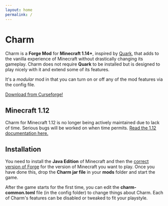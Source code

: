 ```yaml
---
layout: home
permalink: /
---
```


# Charm
Charm is a **Forge Mod** for **Minecraft 1.14+**, inspired by [Quark](https://quark.vazkii.us/), that adds to the vanilla experience of Minecraft without drastically changing its gameplay.  Charm does not require **Quark** to be installed but is designed to play nicely with it and extend some of its features.

It's a *modular* mod in that you can turn on or off any of the mod features via the config file.

<div class="download">
    <a href="https://www.curseforge.com/minecraft/mc-mods/charm" class="btn btn-github">Download from Curseforge!</a>
</div>


## Minecraft 1.12
Charm for Minecraft 1.12 is no longer being actively maintained due to lack of time.  Serious bugs will be worked on when time permits.  [Read the 1.12 documentation here.]({{site.baseurl}}/features-1.12/index)


## Installation
You need to install the **Java Edition** of Minecraft and then the [correct version of Forge](https://files.minecraftforge.net/) for the version of Minecraft you want to play.  Once you have done this, drop the **Charm jar file** in your **mods** folder and start the game.

After the game starts for the first time, you can edit the **charm-common.toml** file (in the config folder) to change things about Charm.  Each of Charm's features can be disabled or tweaked to fit your playstyle.

